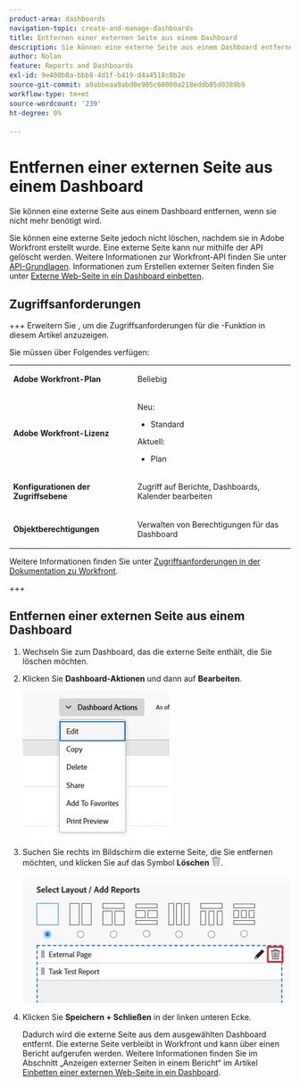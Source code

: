 ```yaml
---
product-area: dashboards
navigation-topic: create-and-manage-dashboards
title: Entfernen einer externen Seite aus einem Dashboard
description: Sie können eine externe Seite aus einem Dashboard entfernen, wenn sie nicht mehr benötigt wird.
author: Nolan
feature: Reports and Dashboards
exl-id: 9e400b8a-bbb8-4d1f-b419-d4a4518c0b2e
source-git-commit: a9abbeaa9abd0e905c60000a218eddb85d0389b9
workflow-type: tm+mt
source-wordcount: '239'
ht-degree: 0%

---
```


# Entfernen einer externen Seite aus einem Dashboard

<!-- Audited: 1/2025 -->

Sie können eine externe Seite aus einem Dashboard entfernen, wenn sie nicht mehr benötigt wird.

Sie können eine externe Seite jedoch nicht löschen, nachdem sie in Adobe Workfront erstellt wurde. Eine externe Seite kann nur mithilfe der API gelöscht werden. Weitere Informationen zur Workfront-API finden Sie unter [API-Grundlagen](../../../wf-api/general/api-basics.md). Informationen zum Erstellen externer Seiten finden Sie unter [Externe Web-Seite in ein Dashboard einbetten](../../../reports-and-dashboards/dashboards/creating-and-managing-dashboards/embed-external-web-page-dashboard.md).

## Zugriffsanforderungen

+++ Erweitern Sie , um die Zugriffsanforderungen für die -Funktion in diesem Artikel anzuzeigen.

Sie müssen über Folgendes verfügen:

<table style="table-layout:auto"> 
 <col> 
 <col> 
 <tbody> 
  <tr> 
   <td role="rowheader"><strong>Adobe Workfront-Plan</strong></td> 
   <td> <p>Beliebig</p> </td> 
  </tr> 
  <tr> 
   <td role="rowheader"><strong>Adobe Workfront-Lizenz</strong></td> 
   <td> 
      <p>Neu:</p>
         <ul>
         <li><p>Standard</p></li>
         </ul>
      <p>Aktuell:</p>
         <ul>
         <li><p>Plan</p></li>
         </ul>
   </td> 
  </tr> 
  <tr> 
   <td role="rowheader"><strong>Konfigurationen der Zugriffsebene</strong></td> 
   <td> <p>Zugriff auf Berichte, Dashboards, Kalender bearbeiten</p> </td> 
  </tr> 
  <tr> 
   <td role="rowheader"><strong>Objektberechtigungen</strong></td> 
   <td> <p>Verwalten von Berechtigungen für das Dashboard</p> </td> 
  </tr> 
 </tbody> 
</table>

Weitere Informationen finden Sie unter [Zugriffsanforderungen in der Dokumentation zu Workfront](/help/quicksilver/administration-and-setup/add-users/access-levels-and-object-permissions/access-level-requirements-in-documentation.md).

+++

## Entfernen einer externen Seite aus einem Dashboard

1. Wechseln Sie zum Dashboard, das die externe Seite enthält, die Sie löschen möchten.

1. Klicken Sie **Dashboard-Aktionen** und dann auf **Bearbeiten**.

   ![](assets/unshimmed-edit-dashboard.png)

1. Suchen Sie rechts im Bildschirm die externe Seite, die Sie entfernen möchten, und klicken Sie auf das Symbol **Löschen** ![](assets/delete.png).

   ![](assets/delete-external-page-icon-inside-dashboard-nwe-350x284.png)

1. Klicken Sie **Speichern + Schließen** in der linken unteren Ecke.

   Dadurch wird die externe Seite aus dem ausgewählten Dashboard entfernt. Die externe Seite verbleibt in Workfront und kann über einen Bericht aufgerufen werden. Weitere Informationen finden Sie im Abschnitt „Anzeigen externer Seiten in einem Bericht“ im Artikel [Einbetten einer externen Web-Seite in ein Dashboard](../../../reports-and-dashboards/dashboards/creating-and-managing-dashboards/embed-external-web-page-dashboard.md).
